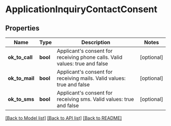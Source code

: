 # ApplicationInquiryContactConsent

## Properties
Name | Type | Description | Notes
------------ | ------------- | ------------- | -------------
**ok_to_call** | **bool** | Applicant&#x27;s consent for receiving phone calls. Valid values: true and false | [optional] 
**ok_to_mail** | **bool** | Applicant&#x27;s consent for receiving mails. Valid values: true and false | [optional] 
**ok_to_sms** | **bool** | Applicant&#x27;s consent for receiving sms. Valid values: true and false | [optional] 

[[Back to Model list]](../README.md#documentation-for-models) [[Back to API list]](../README.md#documentation-for-api-endpoints) [[Back to README]](../README.md)

